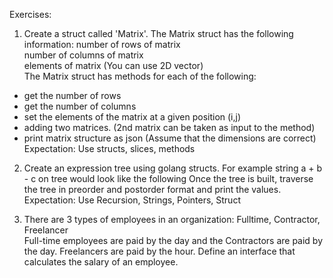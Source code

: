 Exercises:

1. Create a struct called 'Matrix'. The Matrix struct has the following information:
number of rows of matrix\
number of columns of matrix\
elements of matrix (You can use 2D vector)\
The Matrix struct has methods for each of the following:
* get the number of rows
* get the number of columns
* set the elements of the matrix at a given position (i,j)
* adding two matrices. (2nd matrix can be taken as input to the method)
* print matrix structure as json
(Assume that the dimensions are correct)\
Expectation: Use structs, slices, methods

2. Create an expression tree using golang structs. For example string a + b - c on tree would look like the following
Once the tree is built, traverse the tree in preorder and postorder format and print the values.
Expectation: Use Recursion, Strings, Pointers, Struct

3. There are 3 types of employees in an organization:
Fulltime, Contractor, Freelancer\
Full-time employees are paid by the day and the Contractors are paid by the day.
Freelancers are paid by the hour.
Define an interface that calculates the salary of an employee.
     

